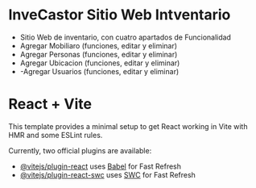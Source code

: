 # InveCastor Sitio Web Intventario 

- Sitio Web de inventario, con cuatro apartados de Funcionalidad
- Agregar Mobiliaro (funciones, editar y eliminar)
- Agregar Personas (funciones, editar y eliminar)
- Agregar Ubicacion (funciones, editar y eliminar)
- -Agregar Usuarios (funciones, editar y eliminar)








# React + Vite

This template provides a minimal setup to get React working in Vite with HMR and some ESLint rules.

Currently, two official plugins are available:

- [@vitejs/plugin-react](https://github.com/vitejs/vite-plugin-react/blob/main/packages/plugin-react/README.md) uses [Babel](https://babeljs.io/) for Fast Refresh
- [@vitejs/plugin-react-swc](https://github.com/vitejs/vite-plugin-react-swc) uses [SWC](https://swc.rs/) for Fast Refresh
